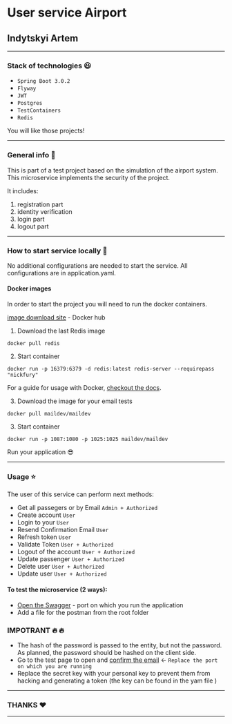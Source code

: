 # User service Airport  
## Indytskyi Artem 
---
### Stack of technologies :smiley:

- `Spring Boot 3.0.2`
- `Flyway` 
- `JWT`
- `Postgres`
- `TestContainers`
- `Redis`

You will like those projects!

---
### General info :musical_note:
This is part of a test project based on the simulation of the airport system. This microservice implements the security of the project.

It includes:
1. registration part
2. identity verification
3. login part 
4. logout part
---
### How to start service locally :construction_worker:

No additional configurations are needed to start the service. All configurations are in application.yaml.

#### Docker images

In order to start the project you will need to run the docker containers. 

[image download site](https://hub.docker.com) - Docker hub

1. Download the last Redis image

 ````
docker pull redis
````
2. Start container
```
docker run -p 16379:6379 -d redis:latest redis-server --requirepass "nickfury" 

````
For a guide for usage with Docker, [checkout the docs](https://github.com/maildev/maildev/blob/master/docs/docker.md).

3. Download the image for your email tests
```
docker pull maildev/maildev
````
3. Start container
````
docker run -p 1087:1080 -p 1025:1025 maildev/maildev
````
Run your application :sunglasses:

---
### Usage :star:
The user of this service can perform next methods:

- Get all passegers or by Email `Admin + Authorized`
- Create account `User`
- Login to your  `User`
- Resend Confirmation Email `User`
- Refresh token `User`
- Validate Token `User + Authorized`
- Logout of the account `User + Authorized`
- Update passenger `User + Authorized`
- Delete user `User + Authorized`
- Update user `User + Authorized`

#### To test the microservice (2 ways):
- [Open the Swagger](http://localhost:8080/swagger-ui/index.html#/) - port on which you run the application
- Add a file for the postman from the root folder 

### IMPOTRANT :fire: :fire:
- The hash of the password is passed to the entity, but not the password. As planned, the password should be hashed on the client side.
- Go to the test page to open and [confirm the email](http://0.0.0.0.0:1087) <- `Replace the port on which you are running` 
- Replace the secret key with your personal key to prevent them from hacking and generating a token (the key can be found in the yam file )

---
### THANKS :heart:
---
